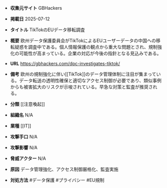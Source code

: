- **収集元サイト**
GBHackers

- **掲載日**
2025-07-12

- **タイトル**
TikTokのEUデータ移転調査

- **概要**
欧州データ保護委員会がTikTokによるEUユーザーデータの中国への移転疑惑を調査中である。個人情報保護の観点から重大な問題とされ、規制強化の可能性が高まっている。企業の対応が今後の指針となる見込みである。

- **URL**
https://gbhackers.com/dpc-investigates-tiktok/

- **備考**
欧州の規制強化に伴い[[TikTok]]のデータ管理体制に注目が集まっている。データ転送の透明性確保と適切なアクセス制御が必要であり、類似事例からも被害拡大のリスクが示唆されている。早急な対策と監査が推奨される。

- **分類**
[[注意喚起]]

- **組織名**
N/A

- **業種**
[[IT]]

- **攻撃手口**
N/A

- **攻撃影響**
N/A

- **脅威アクター**
N/A

- **原因**
データ管理強化、アクセス制御厳格化、監査実施

- **対処方法**
#データ保護 #プライバシー #EU規制
